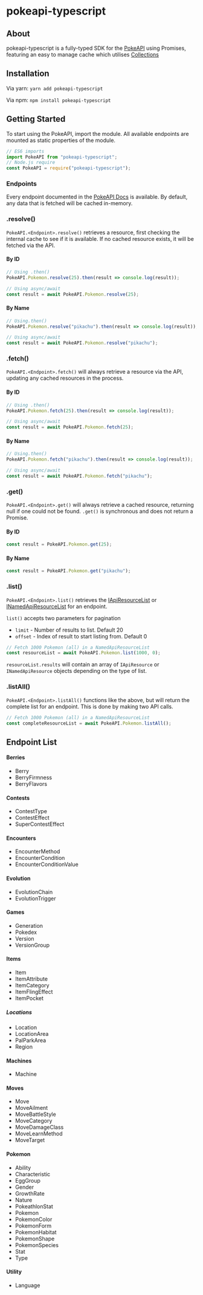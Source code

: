 # pokeapi-typescript

## About

pokeapi-typescript is a fully-typed SDK for the [PokeAPI](https://pokeapi.co) using Promises, featuring an easy to manage cache which utilises [Collections](https://github.com/discordjs/collection)

## Installation

Via yarn: `yarn add pokeapi-typescript`

Via npm: `npm install pokeapi-typescript`

## Getting Started

To start using the PokeAPI, import the module. All available endpoints are mounted as static properties of the module.
```js
// ES6 imports
import PokeAPI from "pokeapi-typescript";
// Node.js require
const PokeAPI = require("pokeapi-typescript");
```

### Endpoints

Every endpoint documented in the [PokeAPI Docs](https://pokeapi.co/docs/v2.html) is available. By default, any data that is fetched will be cached in-memory.

### .resolve()

`PokeAPI.<Endpoint>.resolve()` retrieves a resource, first checking the internal cache to see if it is available. If no cached resource exists, it will be fetched via the API.

#### By ID
```js
// Using .then()
PokeAPI.Pokemon.resolve(25).then(result => console.log(result));

// Using async/await
const result = await PokeAPI.Pokemon.resolve(25);
```

#### By Name
```js
// Using.then()
PokeAPI.Pokemon.resolve("pikachu").then(result => console.log(result));

// Using async/await
const result = await PokeAPI.Pokemon.resolve("pikachu");
```

### .fetch()

`PokeAPI.<Endpoint>.fetch()` will always retrieve a resource via the API, updating any cached resources in the process.

#### By ID
```js
// Using .then()
PokeAPI.Pokemon.fetch(25).then(result => console.log(result));

// Using async/await
const result = await PokeAPI.Pokemon.fetch(25);
```

#### By Name
```js
// Using.then()
PokeAPI.Pokemon.fetch("pikachu").then(result => console.log(result));

// Using async/await
const result = await PokeAPI.Pokemon.fetch("pikachu");
```

### .get()

`PokeAPI.<Endpoint>.get()` will always retrieve a cached resource, returning null if one could not be found. `.get()` is synchronous and does not return a Promise.

#### By ID
```js
const result = PokeAPI.Pokemon.get(25);
```

#### By Name
```js
const result = PokeAPI.Pokemon.get("pikachu");
```

### .list()

`PokeAPI.<Endpoint>.list()` retrieves the [IApiResourceList](https://pokeapi.co/docs/v2.html#un-named) or [INamedApiResourceList](https://pokeapi.co/docs/v2.html#named) for an endpoint.

`list()` accepts two parameters for pagination
 - `limit` - Number of results to list. Default 20
 - `offset` - Index of result to start listing from. Default 0

```js
// Fetch 1000 Pokemon (all) in a NamedApiResourceList
const resourceList = await PokeAPI.Pokemon.list(1000, 0);
```
`resourceList.results` will contain an array of `IApiResource` or `INamedApiResource` objects depending on the type of list.

### .listAll()

`PokeAPI.<Endpoint>.listAll()` functions like the above, but will return the complete list for an endpoint. This is done by making two API calls.
```js
// Fetch 1000 Pokemon (all) in a NamedApiResourceList
const completeResourceList = await PokeAPI.Pokemon.listAll();
```

## Endpoint List

#### Berries

 - Berry
 - BerryFirmness
 - BerryFlavors

#### Contests

 - ContestType
 - ContestEffect
 - SuperContestEffect

#### Encounters

 - EncounterMethod
 - EncounterCondition
 - EncounterConditionValue

#### Evolution

 - EvolutionChain
 - EvolutionTrigger

#### Games

 - Generation
 - Pokedex
 - Version
 - VersionGroup

#### Items

 - Item
 - ItemAttribute
 - ItemCategory
 - ItemFlingEffect
 - ItemPocket

##### Locations

 - Location
 - LocationArea
 - PalParkArea
 - Region

#### Machines

 - Machine

#### Moves

 - Move
 - MoveAilment
 - MoveBattleStyle
 - MoveCategory
 - MoveDamageClass
 - MoveLearnMethod
 - MoveTarget

#### Pokemon

 - Ability
 - Characteristic
 - EggGroup
 - Gender
 - GrowthRate
 - Nature
 - PokeathlonStat
 - Pokemon
 - PokemonColor
 - PokemonForm
 - PokemonHabitat
 - PokemonShape
 - PokemonSpecies
 - Stat
 - Type

#### Utility

 - Language